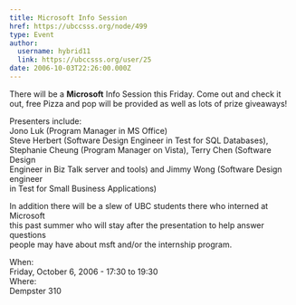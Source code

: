 ```yaml
---
title: Microsoft Info Session 
href: https://ubccsss.org/node/499
type: Event
author:
  username: hybrid11
  link: https://ubccsss.org/user/25
date: 2006-10-03T22:26:00.000Z
---
```


<div class="field field-name-body field-type-text-with-summary field-label-hidden"><div class="field-items"><div class="field-item even"><p>There will be a <b>Microsoft</b> Info Session this Friday.  Come out and check it out, free Pizza and pop will be provided as well as lots of prize giveaways!</p>
<p>Presenters include:<br>
Jono Luk (Program Manager in MS Office)<br>
Steve Herbert (Software Design Engineer in Test for SQL Databases),<br>
Stephanie Cheung (Program Manager on Vista), Terry Chen (Software Design<br>
Engineer in Biz Talk server and tools) and Jimmy Wong (Software Design engineer<br>
in Test for Small Business Applications)</p>
<p>In addition there will be a slew of UBC students there who interned at Microsoft<br>
this past summer who will stay after the presentation to help answer questions<br>
people may have about msft and/or the internship program. </p>
</div></div></div><div class="field field-name-field-dates field-type-datetime field-label-above"><div class="field-label">When:&#xA0;</div><div class="field-items"><div class="field-item even"><span class="date-display-single">Friday, October 6, 2006 - <span class="date-display-range"><span class="date-display-start">17:30</span> to <span class="date-display-end">19:30</span></span></span></div></div></div><div class="field field-name-field-location field-type-text field-label-above"><div class="field-label">Where:&#xA0;</div><div class="field-items"><div class="field-item even">Dempster 310</div></div></div>    <footer>
          </footer>